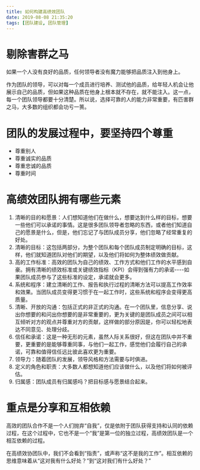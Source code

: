 ```yaml
---
title: 如何构建高绩效团队
date: 2019-08-08 21:35:20
tags: [团队建设, 团队管理]
---
```


# 剔除害群之马

如果一个人没有良好的品质，任何领导者没有魔力能够把品质注入到他身上。

作为团队的领导，可以对每一个成员进行培养、测试他的品质，给年轻人机会让他展示自己的品质，但如果这种品质在他身上根本就不存在，就不能注入。这一点，每一个团队领导都要十分清楚。所以说，选择可靠的人的能力非常重要，有匹害群之马，大多数的组织都会功亏一篑。

# 团队的发展过程中，要坚持四个尊重

- 尊重别人
- 尊重诚实的品质
- 尊重忠诚的品质
- 尊重时间

# 高绩效团队拥有哪些元素

1. 清晰的目的和愿景：人们想知道他们在做什么，想要达到什么样的目标，想要一些他们可以承诺的事情。这是很多团队领导者忽略的东西，或者他们知道自己的愿景是什么，但是，他们忘记了与团队成员分享，他们忽略了经常重复的好处。
2. 清晰的目标：这包括两部分，为整个团队和每个团队成员制定明确的目标，这样，他们就知道团队对他们的期望，以及他们将如何为整体绩效做贡献。
3. 高的工作标准：高效的团队为自己的绩效、工作方式和他们工作的水平感到自豪。拥有清晰的绩效标准或关键绩效指标（KPI）会得到强有力的承诺----如果团队成员参与了这些标准的设定，承诺就会更多。
4. 系统和程序：建立清晰的工作、报告和执行过程的清晰方法可以提高工作效率和效果。当团队成员变得更习惯于在一起工作时，这些系统和程序会变得更高质量。
5. 清晰、开放的沟通：包括正式的非正式的沟通。在一个团队里，信息分享、说出你想要的和问出你想要的是非常重要的，更为关键的是团队成员之间可以相互倾听对方的观点并尊重对方的贡献，这样做的部分原因是，你可以轻松地表达不同意见、处理分歧。
6. 信任和承诺：这是一种无形的元素，虽然人际关系很好，但这在团队中并不重要，更重要的是能够尊重同事，与他们一起工作，感觉他们会履行自己的承诺，可靠和值得信任远比彼此喜欢更为重要。
7. 领导力：随着团队的发展，领导风格和方法需要与时俱进。
8. 定义的角色和职责：大多数人都想知道他们应该做什么，以及他们将如何被评估。
9. 归属感：团队成员有归属感吗？把目标感与愿景结合起来。

# 重点是分享和互相依赖

高效的团队合作不是一个人们抛弃“自我”，仅是依附于团队获得支持和认同的依赖过程，在这个过程中，它也不是一个“我”是第一位的独立过程，高绩效团队是一个相互依赖的过程。

在高绩效协团队中，我们不会看到“指责”，或声称“这不是我的工作”。相互依赖的思维意味着从“这对我有什么好处？”到“这对我们有什么好处？”

